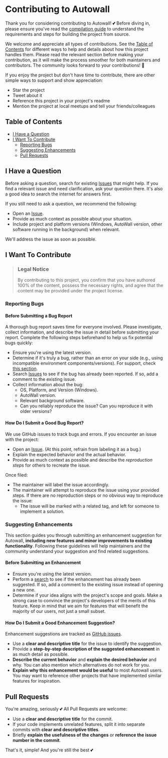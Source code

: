 # Contributing to Autowall

Thank you for considering contributing to Autowall! 💕 Before diving in, please ensure you've read the [compilation guide](https://github.com/SegoCode/AutoWall/blob/master/COMPILING.md) to understand the requirements and steps for building the project from source.

We welcome and appreciate all types of contributions. See the [Table of Contents](#table-of-contents) for different ways to help and details about how this project handles them. Please read the relevant section before making your contribution, as it will make the process smoother for both maintainers and contributors. The community looks forward to your contributions! 🎉

If you enjoy the project but don't have time to contribute, there are other simple ways to support and show appreciation:
- Star the project
- Tweet about it
- Reference this project in your project's readme
- Mention the project at local meetups and tell your friends/colleagues

## Table of Contents

- [I Have a Question](#i-have-a-question)
- [I Want To Contribute](#i-want-to-contribute)
  - [Reporting Bugs](#reporting-bugs)
  - [Suggesting Enhancements](#suggesting-enhancements)
  - [Pull Requests](#pull-requests)

## I Have a Question

Before asking a question, search for existing [Issues](https://github.com/SegoCode/AutoWall/issues) that might help. If you find a relevant issue and need clarification, ask your question there. It's also a good idea to search the internet for answers first.

If you still need to ask a question, we recommend the following:

- Open an [Issue](https://github.com/SegoCode/AutoWall/issues/new).
- Provide as much context as possible about your situation.
- Include project and platform versions (Windows, AutoWall version, other software running in the background) when relevant.

We'll address the issue as soon as possible.

## I Want To Contribute

> ### Legal Notice
> By contributing to this project, you confirm that you have authored 100% of the content, possess the necessary rights, and agree that the content may be provided under the project license.

### Reporting Bugs

#### Before Submitting a Bug Report

A thorough bug report saves time for everyone involved. Please investigate, collect information, and describe the issue in detail before submitting your report. Complete the following steps beforehand to help us fix potential bugs quickly:

- Ensure you're using the latest version.
- Determine if it's truly a bug, rather than an error on your side (e.g., using incompatible environment components/versions). For support, check [this section](#i-have-a-question).
- Search [Issues](https://github.com/SegoCode/AutoWall/issues) to see if the bug has already been reported. If so, add a comment to the existing issue.
- Collect information about the bug:
  - OS, Platform, and Version (Windows).
  - AutoWall version.
  - Relevant background software.
  - Can you reliably reproduce the issue? Can you reproduce it with older versions?

#### How Do I Submit a Good Bug Report?

We use GitHub issues to track bugs and errors. If you encounter an issue with the project:

- Open an [Issue](https://github.com/SegoCode/AutoWall/issues/new). (At this point, refrain from labeling it as a bug.)
- Explain the expected behavior and the actual behavior.
- Provide as much context as possible and describe the *reproduction steps* for others to recreate the issue.

Once filed:

- The maintainer will label the issue accordingly.
- The maintainer will attempt to
reproduce the issue using your provided steps. If there are no reproduction steps or no obvious way to reproduce the issue:
  - The issue will be marked with a related tag, and left for someone to implement a solution.

### Suggesting Enhancements

This section guides you through submitting an enhancement suggestion for Autowall, **including new features and minor improvements to existing functionality**. Following these guidelines will help maintainers and the community understand your suggestion and find related suggestions.

#### Before Submitting an Enhancement

- Ensure you're using the latest version.
- Perform a [search](https://github.com/SegoCode/AutoWall/issues) to see if the enhancement has already been suggested. If so, add a comment to the existing issue instead of opening a new one.
- Determine if your idea aligns with the project's scope and goals. Make a strong case to convince the project's developers of the merits of this feature. Keep in mind that we aim for features that will benefit the majority of our users, not just a small subset.

#### How Do I Submit a Good Enhancement Suggestion?

Enhancement suggestions are tracked as [GitHub issues](https://github.com/SegoCode/AutoWall/issues).

- Use a **clear and descriptive title** for the issue to identify the suggestion.
- Provide a **step-by-step description of the suggested enhancement** in as much detail as possible.
- **Describe the current behavior** and **explain the desired behavior** and why. You can also mention which alternatives do not work for you.
- **Explain why this enhancement would be useful** to most Autowall users. You may want to reference other projects that have implemented similar features for inspiration.

## Pull Requests

You're amazing, seriously 💕 All Pull Requests are welcome:

- Use a **clear and descriptive title** for the commit.
- If your code implements unrelated features, split it into separate commits with **clear and descriptive titles**.
- Briefly **explain the usefulness of the changes** or **reference the issue number in the commit**.

That's it, simple! And you're still the best 💕
